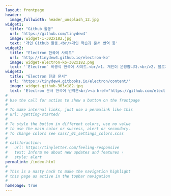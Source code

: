 ```yaml
---
layout: frontpage
header:
  image_fullwidth: header_unsplash_12.jpg
widget1:
  title: "Github 활동"
  url: 'https://github.com/tinydew4'
  image: widget-1-302x182.jpg
  text: '개인 Github 활동.<br/>개인 학습과 문서 번역 등'
widget2:
  title: "Electron 한국어 사이트"
  url: 'http://tinydew4.github.io/electron-ko'
  image: widget-electron-ko-302x182.png
  text: '`Electron` 비공식 한국어 사이트.<br/>1. 개인이 운영합니다.<br/>2. 블로그 번역문 제공이 목적입니다.<br/>3. 잘못된 내용이 있을 수 있습니다.<br/>4. 정확한 정보는 <a href="http://electron.atom.io">공식 홈페이지</a>를 참고하세요.'
widget3:
  title: "Electron 한글 문서"
  url: 'https://tinydew4.gitbooks.io/electron/content/'
  image: widget-github-303x182.jpg
  text: 'Electron 문서 한국어 번역본<br/><a href="https://github.com/electron/electron/tree/master/docs-translations/ko-KR">Electron 공식 저장소</a>의 번역 문서를 기반으로 만든 깃북'
#
# Use the call for action to show a button on the frontpage
#
# To make internal links, just use a permalink like this
# url: /getting-started/
#
# To style the button in different colors, use no value
# to use the main color or success, alert or secondary.
# To change colors see sass/_01_settings_colors.scss
#
# callforaction:
#   url: https://tinyletter.com/feeling-responsive
#   text: Inform me about new updates and features ›
#   style: alert
permalink: /index.html
#
# This is a nasty hack to make the navigation highlight
# this page as active in the topbar navigation
#
homepage: true
---
```

